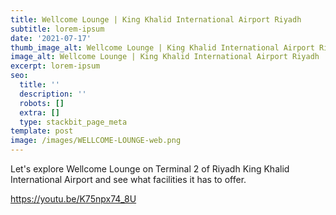 ```yaml
---
title: Wellcome Lounge | King Khalid International Airport Riyadh
subtitle: lorem-ipsum
date: '2021-07-17'
thumb_image_alt: Wellcome Lounge | King Khalid International Airport Riyadh
image_alt: Wellcome Lounge | King Khalid International Airport Riyadh
excerpt: lorem-ipsum
seo:
  title: ''
  description: ''
  robots: []
  extra: []
  type: stackbit_page_meta
template: post
image: /images/WELLCOME-LOUNGE-web.png
---
```

Let's explore Wellcome Lounge on Terminal 2 of Riyadh King Khalid International Airport and see what facilities it has to offer.

<https://youtu.be/K75npx74_8U>
